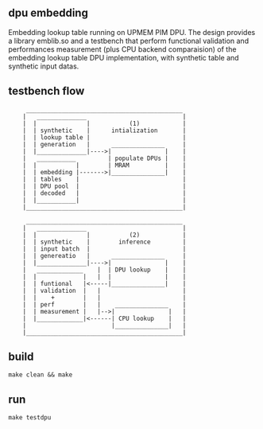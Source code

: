 ## dpu embedding

Embedding lookup table running on UPMEM PIM DPU.
The design provides a library emblib.so and a testbench that perform
functional validation and performances measurement (plus CPU backend comparaision)
of the embedding lookup table DPU implementation, with synthetic table and synthetic
input datas. 

## testbench flow

```
     ____________________________________________
    |   ______________                           |
    |  |              |           (1)            |
    |  | synthetic    |      intialization       | 
    |  | lookup table |                          |
    |  | generation   |      _______________     |
    |  |______________|---->|               |    |
    |   ___________         | populate DPUs |    |
    |  |           |        | MRAM          |    |
    |  | embedding |------->|_______________|    |
    |  | tables    |                             |
    |  | DPU pool  |                             |
    |  | decoded   |                             |
    |  |___________|                             |
    |____________________________________________|

     ____________________________________________
    |   ______________                           |
    |  |              |           (2)            |
    |  | synthetic    |        inference         | 
    |  | input batch  |                          |
    |  | genereatio   |      _______________     |
    |  |______________|---->|               |    |
    |   _____________    |  | DPU lookup    |    |
    |  |             |   |  |               |    |
    |  | funtional   |<-----|_______________|    |
    |  | validation  |   |                       |
    |  |    +        |   |                       |
    |  | perf        |   |    _______________    |
    |  | measurement |   |-->|               |   |
    |  |_____________|<------| CPU lookup    |   |
    |                        |_______________|   | 
    |____________________________________________|

```
## build
```shell
make clean && make
```
## run
```shell
make testdpu
```
